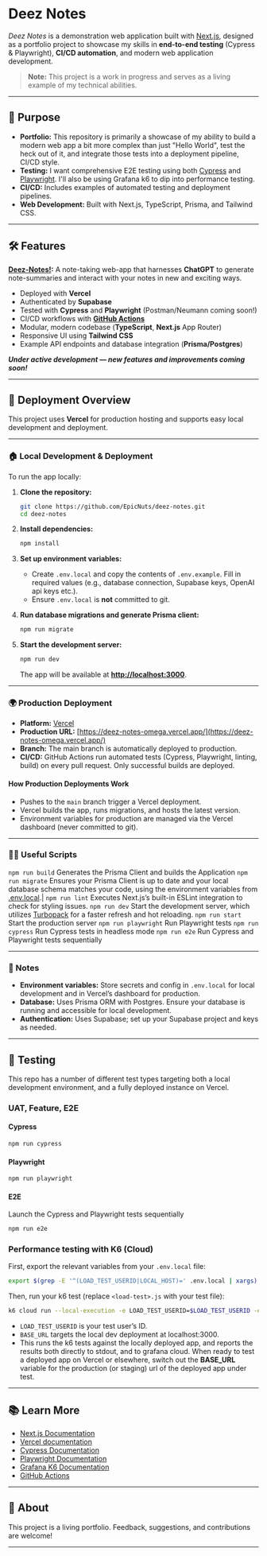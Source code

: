 # Deez Notes

_Deez Notes_ is a demonstration web application built with [Next.js](https://nextjs.org), designed as a portfolio project to showcase my skills in **end-to-end testing** (Cypress & Playwright), **CI/CD automation**, and modern web application development.

> **Note:** This project is a work in progress and serves as a living example of my technical abilities.

---

## 🚀 Purpose

- **Portfolio:** This repository is primarily a showcase of my ability to build a modern web app a bit more complex than just "Hello World", test the heck out of it, and integrate those tests into a deployment pipeline, CI/CD style.
- **Testing:** I want comprehensive E2E testing using both [Cypress](https://www.cypress.io/) and [Playwright](https://playwright.dev/). I'll also be using Grafana k6 to dip into performance testing. 
- **CI/CD:** Includes examples of automated testing and deployment pipelines.
- **Web Development:** Built with Next.js, TypeScript, Prisma, and Tailwind CSS.

---

## 🛠️ Features

**[Deez-Notes!](https://deez-notes-omega.vercel.app/):** A note-taking web-app that harnesses **ChatGPT** to generate note-summaries and interact with your notes in new and exciting ways.
- Deployed with **Vercel**
- Authenticated by **Supabase** 
- Tested with **Cypress** and **Playwright** (Postman/Neumann coming soon!)
- CI/CD workflows with **[GitHub Actions](https://github.com/EpicNuts/deez-notes/actions)**
- Modular, modern codebase (**TypeScript**, **Next.js** App Router)
- Responsive UI using **Tailwind CSS**
- Example API endpoints and database integration (**Prisma/Postgres**)

***Under active development — new features and improvements coming soon!***

---

## 🚀 Deployment Overview

This project uses **Vercel** for production hosting and supports easy local development and deployment.

---

### 🏠 Local Development & Deployment

To run the app locally:

1. **Clone the repository:**
   ```bash
   git clone https://github.com/EpicNuts/deez-notes.git
   cd deez-notes
   ```

2. **Install dependencies:**
   ```bash
   npm install
   ```

3. **Set up environment variables:**
   - Create `.env.local` and copy the contents of `.env.example`. Fill in required values (e.g., database connection, Supabase keys, OpenAI api keys etc.).
   - Ensure `.env.local` is **not** committed to git.

4. **Run database migrations and generate Prisma client:**
   ```bash
   npm run migrate
   ```

5. **Start the development server:**
   ```bash
   npm run dev
   ```
   The app will be available at **[http://localhost:3000](http://localhost:3000)**.

---

### 🌍 Production Deployment

- **Platform:** [Vercel](https://vercel.com/)
- **Production URL:** [https://deez-notes-omega.vercel.app/](https://deez-notes-omega.vercel.app/)
- **Branch:** The main branch is automatically deployed to production.
- **CI/CD:** GitHub Actions run automated tests (Cypress, Playwright, linting, build) on every pull request. Only successful builds are deployed.

#### **How Production Deployments Work**
- Pushes to the `main` branch trigger a Vercel deployment.
- Vercel builds the app, runs migrations, and hosts the latest version.
- Environment variables for production are managed via the Vercel dashboard (never committed to git).

---

### 🧑‍💻 Useful Scripts

`npm run build`      Generates the Prisma Client and builds the Application
`npm run migrate`    Ensures your Prisma Client is up to date and your local database schema matches your code, using the environment variables from [.env.local](/.env.local).|
`npm run lint`       Executes Next.js’s built-in ESLint integration to check for styling issues.
`npm run dev`        Start the development server, which utilizes [Turbopack](https://turbo.build/pack) for a faster refresh and hot reloading.
`npm run start`      Start the production server
`npm run playwright` Run Playwright tests
`npm run cypress`    Run Cypress tests in headless mode
`npm run e2e`        Run Cypress and Playwright tests sequentially

---

### 📝 Notes

- **Environment variables:** Store secrets and config in `.env.local` for local development and in Vercel’s dashboard for production.
- **Database:** Uses Prisma ORM with Postgres. Ensure your database is running and accessible for local development.
- **Authentication:** Uses Supabase; set up your Supabase project and keys as needed.

---

## 🧪 Testing

This repo has a number of different test types targeting both a local development environment, and a fully deployed instance on Vercel. 

### UAT, Feature, E2E

#### Cypress

```bash
npm run cypress
```

#### Playwright

```bash
npm run playwright
```

#### E2E
Launch the Cypress and Playwright tests sequentially
```bash
npm run e2e
```

### Performance testing with K6 (Cloud)

First, export the relevant variables from your `.env.local` file:

```bash
export $(grep -E '^(LOAD_TEST_USERID|LOCAL_HOST)=' .env.local | xargs)
```

Then, run your k6 test (replace `<load-test>.js` with your test file):

```bash
k6 cloud run --local-execution -e LOAD_TEST_USERID=$LOAD_TEST_USERID -e BASE_URL=$LOCAL_HOST k6/loadtests/<load-test>.js
```

- `LOAD_TEST_USERID` is your test user’s ID.
- `BASE_URL` targets the local dev deployment at localhost:3000.
- This runs the k6 tests against the locally deployed app, and reports the results both directly to stdout, and to grafana cloud. When ready to test a deployed app on Vercel or elsewhere, switch out the **BASE_URL** variable for the production (or staging) url of the deployed app under test.

---

## 📚 Learn More

- [Next.js Documentation](https://nextjs.org/docs)
- [Vercel documentation](https://vercel.com/docs) 
- [Cypress Documentation](https://docs.cypress.io/)
- [Playwright Documentation](https://playwright.dev/docs/intro)
- [Grafana K6 Documentation](https://grafana.com/docs/k6/latest/testing-guides/api-load-testing/)
- [GitHub Actions](https://docs.github.com/en/actions)

---

## 👋 About

This project is a living portfolio. Feedback, suggestions, and contributions are welcome!

---

